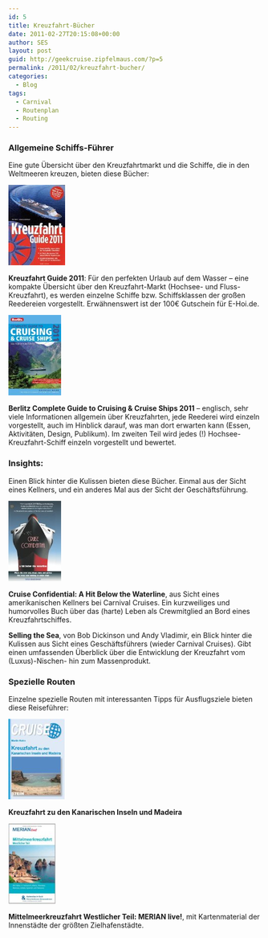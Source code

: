 ```yaml
---
id: 5
title: Kreuzfahrt-Bücher
date: 2011-02-27T20:15:08+00:00
author: SES
layout: post
guid: http://geekcruise.zipfelmaus.com/?p=5
permalink: /2011/02/kreuzfahrt-bucher/
categories:
  - Blog
tags:
  - Carnival
  - Routenplan
  - Routing
---
```

### Allgemeine Schiffs-Führer

Eine gute Übersicht über den Kreuzfahrtmarkt und die Schiffe, die in den Weltmeeren kreuzen, bieten diese Bücher:

[
<img border="0" src="/assets/2011/02/51BVDqWQynL._SL160_.jpg" />](http://www.amazon.de/gp/product/3981099192?ie=UTF8&tag=zipfeblog-21&linkCode=as2&camp=1638&creative=19454&creativeASIN=3981099192)
<img loading="lazy" src="http://www.assoc-amazon.de/e/ir?t=zipfeblog-21&#038;l=as2&#038;o=3&#038;a=3981099192"   border="0" alt="" style="border:none !important; margin:0px !important;" />

**Kreuzfahrt Guide 2011**: Für den perfekten Urlaub auf dem Wasser – eine kompakte Übersicht über den Kreuzfahrt-Markt (Hochsee- und Fluss-Kreuzfahrt), es werden einzelne Schiffe bzw. Schiffsklassen der großen Reedereien vorgestellt. Erwähnenswert ist der 100€ Gutschein für E-Hoi.de.

[
<img border="0" src="/assets/2011/02/51YhGjrrBgL._SL160_.jpg" />](http://www.amazon.de/gp/product/9812688382?ie=UTF8&tag=zipfeblog-21&linkCode=as2&camp=1638&creative=19454&creativeASIN=9812688382)
<img loading="lazy" src="http://www.assoc-amazon.de/e/ir?t=zipfeblog-21&#038;l=as2&#038;o=3&#038;a=9812688382"   border="0" alt="" style="border:none !important; margin:0px !important;" />

**Berlitz Complete Guide to Cruising & Cruise Ships 2011** – englisch, sehr viele Informationen allgemein über Kreuzfahrten, jede Reederei wird einzeln vorgestellt, auch im Hinblick darauf, was man dort erwarten kann (Essen, Aktivitäten, Design, Publikum). Im zweiten Teil wird jedes (!) Hochsee-Kreuzfahrt-Schiff einzeln vorgestellt und bewertet.

### Insights:

Einen Blick hinter die Kulissen bieten diese Bücher. Einmal aus der Sicht eines Kellners, und ein anderes Mal aus der Sicht der Geschäftsführung.

[
<img border="0" src="/assets/2011/02/41XefyvjTNL._SL160_.jpg" />](http://www.amazon.de/gp/product/193236160X?ie=UTF8&tag=zipfeblog-21&linkCode=as2&camp=1638&creative=19454&creativeASIN=193236160X)
<img loading="lazy" src="http://www.assoc-amazon.de/e/ir?t=zipfeblog-21&#038;l=as2&#038;o=3&#038;a=193236160X"   border="0" alt="" style="border:none !important; margin:0px !important;" />

**Cruise Confidential: A Hit Below the Waterline**, aus Sicht eines amerikanischen Kellners bei Carnival Cruises. Ein kurzweiliges und humorvolles Buch über das (harte) Leben als Crewmitglied an Bord eines Kreuzfahrtschiffes.

**Selling the Sea**, von Bob Dickinson und Andy Vladimir, ein Blick hinter die Kulissen aus Sicht eines Geschäftsführers (wieder Carnival Cruises). Gibt einen umfassenden Überblick über die Entwicklung der Kreuzfahrt vom (Luxus)-Nischen- hin zum Massenprodukt.

### Spezielle Routen

Einzelne spezielle Routen mit interessanten Tipps für Ausflugsziele bieten diese Reiseführer:

[
<img border="0" src="/assets/2011/02/41Zaa3fB1PL._SL160_.jpg" />](http://www.amazon.de/gp/product/3866867034?ie=UTF8&tag=zipfeblog-21&linkCode=as2&camp=1638&creative=19454&creativeASIN=3866867034)
<img loading="lazy" src="http://www.assoc-amazon.de/e/ir?t=zipfeblog-21&#038;l=as2&#038;o=3&#038;a=3866867034"   border="0" alt="" style="border:none !important; margin:0px !important;" />

**Kreuzfahrt zu den Kanarischen Inseln und Madeira**

[
<img border="0" src="/assets/2011/02/51i-3VLv+rL._SL160_.jpg" />](http://www.amazon.de/gp/product/3834209953?ie=UTF8&tag=zipfeblog-21&linkCode=as2&camp=1638&creative=19454&creativeASIN=3834209953)
<img loading="lazy" src="http://www.assoc-amazon.de/e/ir?t=zipfeblog-21&#038;l=as2&#038;o=3&#038;a=3834209953"   border="0" alt="" style="border:none !important; margin:0px !important;" />

**Mittelmeerkreuzfahrt Westlicher Teil: MERIAN live!**, mit Kartenmaterial der Innenstädte der größten Zielhafenstädte.
